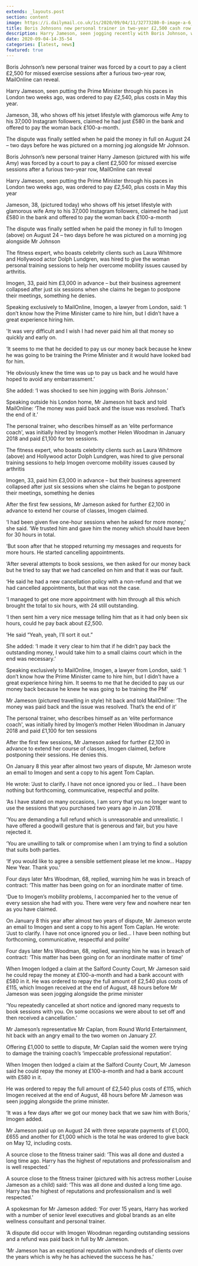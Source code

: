 ```yaml
---
extends: _layouts.post
section: content
image: https://i.dailymail.co.uk/1s/2020/09/04/11/32773280-0-image-a-6_1599216629003.jpg 
title: Boris Johnsons new personal trainer in two-year £2,500 cash row 
description: Harry Jameson, seen jogging recently with Boris Johnson, was ordered in May to pay back £2,540 to a London lawyer after a two year dispute over unused exercises classes. 
date: 2020-09-04-14-35-54 
categories: [latest, news] 
featured: true 
--- 
```

Boris Johnson’s new personal trainer was forced by a court to pay a client £2,500 for missed exercise sessions after a furious two-year row, MailOnline can reveal.

Harry Jameson, seen putting the Prime Minister through his paces in London two weeks ago, was ordered to pay £2,540, plus costs in May this year.

Jameson, 38, who shows off his jetset lifestyle with glamorous wife Amy to his 37,000 Instagram followers, claimed he had just £580 in the bank and offered to pay the woman back £100-a-month.

The dispute was finally settled when he paid the money in full on August 24 – two days before he was pictured on a morning jog alongside Mr Johnson.

Boris Johnson’s new personal trainer Harry Jameson (pictured with his wife Amy) was forced by a court to pay a client £2,500 for missed exercise sessions after a furious two-year row, MailOnline can reveal

Harry Jameson, seen putting the Prime Minister through his paces in London two weeks ago, was ordered to pay £2,540, plus costs in May this year 

Jameson, 38, (pictured today) who shows off his jetset lifestyle with glamorous wife Amy to his 37,000 Instagram followers, claimed he had just £580 in the bank and offered to pay the woman back £100-a-month

The dispute was finally settled when he paid the money in full to Imogen (above) on August 24 – two days before he was pictured on a morning jog alongside Mr Johnson

The fitness expert, who boasts celebrity clients such as Laura Whitmore and Hollywood actor Dolph Lundgren, was hired to give the woman personal training sessions to help her overcome mobility issues caused by arthritis.

Imogen, 33, paid him £3,000 in advance – but their business agreement collapsed after just six sessions when she claims he began to postpone their meetings, something he denies.

Speaking exclusively to MailOnline, Imogen, a lawyer from London, said: ‘I don’t know how the Prime Minister came to hire him, but I didn’t have a great experience hiring him. 

'It was very difficult and I wish I had never paid him all that money so quickly and early on.

‘It seems to me that he decided to pay us our money back because he knew he was going to be training the Prime Minister and it would have looked bad for him.

‘He obviously knew the time was up to pay us back and he would have hoped to avoid any embarrassment.’

She added: ‘I was shocked to see him jogging with Boris Johnson.’

Speaking outside his London home, Mr Jameson hit back and told MailOnline: ‘The money was paid back and the issue was resolved. That’s the end of it.’

The personal trainer, who describes himself as an ‘elite performance coach', was initially hired by Imogen’s mother Helen Woodman in January 2018 and paid £1,100 for ten sessions.

The fitness expert, who boasts celebrity clients such as Laura Whitmore (above) and Hollywood actor Dolph Lundgren, was hired to give personal training sessions to help Imogen overcome mobility issues caused by arthritis

Imogen, 33, paid him £3,000 in advance – but their business agreement collapsed after just six sessions when she claims he began to postpone their meetings, something he denies

After the first few sessions, Mr Jameson asked for further £2,100 in advance to extend her course of classes, Imogen claimed.

‘I had been given five one-hour sessions when he asked for more money,’ she said. ‘We trusted him and gave him the money which should have been for 30 hours in total.

‘But soon after that he stopped returning my messages and requests for more hours. He started cancelling appointments.

‘After several attempts to book sessions, we then asked for our money back but he tried to say that we had cancelled on him and that it was our fault.

‘He said he had a new cancellation policy with a non-refund and that we had cancelled appointments, but that was not the case.

‘I managed to get one more appointment with him through all this which brought the total to six hours, with 24 still outstanding.

‘I then sent him a very nice message telling him that as it had only been six hours, could he pay back about £2,500.

‘He said “Yeah, yeah, I’ll sort it out.”

She added: ‘I made it very clear to him that if he didn’t pay back the outstanding money, I would take him to a small claims court which in the end was necessary.’

Speaking exclusively to MailOnline, Imogen, a lawyer from London, said: ‘I don’t know how the Prime Minister came to hire him, but I didn’t have a great experience hiring him. It seems to me that he decided to pay us our money back because he knew he was going to be training the PM'

Mr Jameson (pictured travelling in style) hit back and told MailOnline: ‘The money was paid back and the issue was resolved. That’s the end of it’

The personal trainer, who describes himself as an ‘elite performance coach', was initially hired by Imogen’s mother Helen Woodman in January 2018 and paid £1,100 for ten sessions

After the first few sessions, Mr Jameson asked for further £2,100 in advance to extend her course of classes, Imogen claimed, before postponing their sessions. He denies this.

On January 8 this year after almost two years of dispute, Mr Jameson wrote an email to Imogen and sent a copy to his agent Tom Caplan.

He wrote: ‘Just to clarify. I have not once ignored you or lied… I have been nothing but forthcoming, communicative, respectful and polite.

‘As I have stated on many occasions, I am sorry that you no longer want to use the sessions that you purchased two years ago in Jan 2018.

‘You are demanding a full refund which is unreasonable and unrealistic. I have offered a goodwill gesture that is generous and fair, but you have rejected it.

‘You are unwilling to talk or compromise when I am trying to find a solution that suits both parties.

‘If you would like to agree a sensible settlement please let me know… Happy New Year. Thank you.’

Four days later Mrs Woodman, 68, replied, warning him he was in breach of contract: ‘This matter has been going on for an inordinate matter of time.

‘Due to Imogen’s mobility problems, I accompanied her to the venue of every session she had with you. There were very few and nowhere near ten as you have claimed. 

On January 8 this year after almost two years of dispute, Mr Jameson wrote an email to Imogen and sent a copy to his agent Tom Caplan. He wrote: ‘Just to clarify. I have not once ignored you or lied… I have been nothing but forthcoming, communicative, respectful and polite'

Four days later Mrs Woodman, 68, replied, warning him he was in breach of contract: ‘This matter has been going on for an inordinate matter of time'

When Imogen lodged a claim at the Salford County Court, Mr Jameson said he could repay the money at £100-a-month and had a bank account with £580 in it. He was ordered to repay the full amount of £2,540 plus costs of £115, which Imogen received at the end of August, 48 hours before Mr Jameson was seen jogging alongside the prime minister

‘You repeatedly cancelled at short notice and ignored many requests to book sessions with you. On some occasions we were about to set off and then received a cancellation.’

Mr Jameson’s representative Mr Caplan, from Round World Entertainment, hit back with an angry email to the two women on January 27.

Offering £1,000 to settle to dispute, Mr Caplan said the women were trying to damage the training coach’s ‘impeccable professional reputation’.

When Imogen then lodged a claim at the Salford County Court, Mr Jameson said he could repay the money at £100-a-month and had a bank account with £580 in it.

He was ordered to repay the full amount of £2,540 plus costs of £115, which Imogen received at the end of August, 48 hours before Mr Jameson was seen jogging alongside the prime minister.

‘It was a few days after we got our money back that we saw him with Boris,’ Imogen added.

Mr Jameson paid up on August 24 with three separate payments of £1,000, £655 and another for £1,000 which is the total he was ordered to give back on May 12, including costs. 

A source close to the fitness trainer said: ‘This was all done and dusted a long time ago. Harry has the highest of reputations and professionalism and is well respected.’

A source close to the fitness trainer (pictured with his actress mother Louise Jameson as a child) said: ‘This was all done and dusted a long time ago. Harry has the highest of reputations and professionalism and is well respected.’

A spokesman for Mr Jameson added: ‘For over 15 years, Harry has worked with a number of senior level executives and global brands as an elite wellness consultant and personal trainer.

‘A dispute did occur with Imogen Woodman regarding outstanding sessions and a refund was paid back in full by Mr Jameson.

‘Mr Jameson has an exceptional reputation with hundreds of clients over the years which is why he has achieved the success he has.’ 


